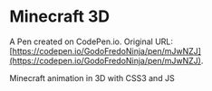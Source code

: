 # Minecraft 3D 

A Pen created on CodePen.io. Original URL: [https://codepen.io/GodoFredoNinja/pen/mJwNZJ](https://codepen.io/GodoFredoNinja/pen/mJwNZJ).

Minecraft animation in 3D with CSS3 and JS
